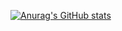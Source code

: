 [![Anurag's GitHub stats](https://github-readme-stats.vercel.app/api?username=abdessalamboulayat)](https://github.com/anuraghazra/github-readme-stats)